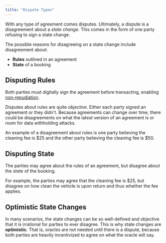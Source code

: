 ```yaml
---
title: "Dispute Types"
---
```


With any type of agreement comes disputes. Ultimately, a dispute is a disagreement about a _state change_. This comes in the form of one party refusing to sign a state change.

The possible reasons for disagreeing on a state change include disagreement about:
- **Rules** outlined in an agreement
- **State** of a booking

## Disputing Rules
Both parties must digitally sign the agreement before transacting, enabling [non-repudiation](https://en.wikipedia.org/wiki/Non-repudiation).

Disputes about rules are quite _objective_. Either each party signed an agreement or they didn't. Because agreements can change over time, there could be disagreements on what the latest version of an agreement is or room for data withholding attacks. 

An example of a disagreement about rules is one party believing the cleaning fee is $25 and the other party believing the cleaning fee is $50.

## Disputing State
The parties may agree about the rules of an agreement, but disagree about the _state_ of the booking.

For example, the parties may agree that the cleaning fee is $25, but disagree on how clean the vehicle is upon return and thus whether the fee applies.

## Optimistic State Changes
In many scenarios, the state changes can be so well-defined and objective that it is irrational for parties to ever disagree. This is why state changes are **optimistic**. That is, oracles are not needed until there is a dispute, because both parties are heavily incentivized to agree on what the oracle will say.